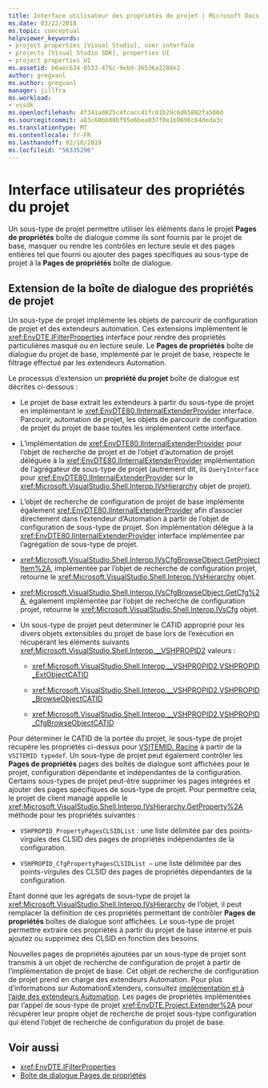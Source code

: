```yaml
---
title: Interface utilisateur des propriétés de projet | Microsoft Docs
ms.date: 03/22/2018
ms.topic: conceptual
helpviewer_keywords:
- project properties [Visual Studio], user interface
- projects [Visual Studio SDK], properties UI
- project properties UI
ms.assetid: b6aec634-8533-476c-9ebd-36536a2288e2
author: gregvanl
ms.author: gregvanl
manager: jillfra
ms.workload:
- vssdk
ms.openlocfilehash: 4f341a0825c4fcacc41fc01b29c6d65882fa500d
ms.sourcegitcommit: a83c60bb00bf95e6bea037f0e1b9696c64deda3c
ms.translationtype: MT
ms.contentlocale: fr-FR
ms.lasthandoff: 02/18/2019
ms.locfileid: "56335296"
---
```

# <a name="project-property-user-interface"></a>Interface utilisateur des propriétés du projet

Un sous-type de projet permettre utiliser les éléments dans le projet **Pages de propriétés** boîte de dialogue comme ils sont fournis par le projet de base, masquer ou rendre les contrôles en lecture seule et des pages entières tel que fourni ou ajouter des pages spécifiques au sous-type de projet à la **Pages de propriétés** boîte de dialogue.

## <a name="extending-the-project-property-dialog-box"></a>Extension de la boîte de dialogue des propriétés de projet

Un sous-type de projet implémente les objets de parcourir de configuration de projet et des extendeurs automation. Ces extensions implémentent le <xref:EnvDTE.IFilterProperties> interface pour rendre des propriétés particulières masqué ou en lecture seule. Le **Pages de propriétés** boîte de dialogue du projet de base, implémenté par le projet de base, respecte le filtrage effectué par les extendeurs Automation.

Le processus d’extension un **propriété du projet** boîte de dialogue est décrites ci-dessous :

-   Le projet de base extrait les extendeurs à partir du sous-type de projet en implémentant le <xref:EnvDTE80.IInternalExtenderProvider> interface. Parcourir, automation de projet, les objets de parcourir de configuration de projet du projet de base toutes les implémentent cette interface.

-   L’implémentation de <xref:EnvDTE80.IInternalExtenderProvider> pour l’objet de recherche de projet et de l’objet d’automation de projet déléguée à la <xref:EnvDTE80.IInternalExtenderProvider> implémentation de l’agrégateur de sous-type de projet (autrement dit, ils `QueryInterface` pour <xref:EnvDTE80.IInternalExtenderProvider> sur le <xref:Microsoft.VisualStudio.Shell.Interop.IVsHierarchy> objet de projet).

-   L’objet de recherche de configuration de projet de base implémente également <xref:EnvDTE80.IInternalExtenderProvider> afin d’associer directement dans l’extendeur d’Automation à partir de l’objet de configuration de sous-type de projet. Son implémentation délègue à la <xref:EnvDTE80.IInternalExtenderProvider> interface implémentée par l’agrégation de sous-type de projet.

-   <xref:Microsoft.VisualStudio.Shell.Interop.IVsCfgBrowseObject.GetProjectItem%2A>, implémentée par l’objet de recherche de configuration projet, retourne le <xref:Microsoft.VisualStudio.Shell.Interop.IVsHierarchy> objet.

-   <xref:Microsoft.VisualStudio.Shell.Interop.IVsCfgBrowseObject.GetCfg%2A>, également implémentée par l’objet de recherche de configuration projet, retourne le <xref:Microsoft.VisualStudio.Shell.Interop.IVsCfg> objet.

-   Un sous-type de projet peut déterminer le CATID approprié pour les divers objets extensibles du projet de base lors de l’exécution en récupérant les éléments suivants <xref:Microsoft.VisualStudio.Shell.Interop.__VSHPROPID2> valeurs :

    - <xref:Microsoft.VisualStudio.Shell.Interop.__VSHPROPID2.VSHPROPID_ExtObjectCATID>

    - <xref:Microsoft.VisualStudio.Shell.Interop.__VSHPROPID2.VSHPROPID_BrowseObjectCATID>

    - <xref:Microsoft.VisualStudio.Shell.Interop.__VSHPROPID2.VSHPROPID_CfgBrowseObjectCATID>

Pour déterminer le CATID de la portée du projet, le sous-type de projet récupère les propriétés ci-dessus pour [VSITEMID. Racine](<xref:Microsoft.VisualStudio.VSConstants.VSITEMID#Microsoft_VisualStudio_VSConstants_VSITEMID_Root>) à partir de la `VSITEMID typedef`. Un sous-type de projet peut également contrôler les **Pages de propriétés** pages des boîtes de dialogue sont affichées pour le projet, configuration dépendante et indépendantes de la configuration. Certains sous-types de projet peut-être supprimer les pages intégrées et ajouter des pages spécifiques de sous-type de projet. Pour permettre cela, le projet de client managé appelle le <xref:Microsoft.VisualStudio.Shell.Interop.IVsHierarchy.GetProperty%2A> méthode pour les propriétés suivantes :

-   `VSHPROPID_PropertyPagesCLSIDList` : une liste délimitée par des points-virgules des CLSID des pages de propriétés indépendantes de la configuration.

-   `VSHPROPID_CfgPropertyPagesCLSIDList —` une liste délimitée par des points-virgules des CLSID des pages de propriétés dépendantes de la configuration.

Étant donné que les agrégats de sous-type de projet la <xref:Microsoft.VisualStudio.Shell.Interop.IVsHierarchy> de l’objet, il peut remplacer la définition de ces propriétés permettant de contrôler **Pages de propriétés** boîtes de dialogue sont affichées. Le sous-type de projet permettre extraire ces propriétés à partir du projet de base interne et puis ajoutez ou supprimez des CLSID en fonction des besoins.

Nouvelles pages de propriétés ajoutées par un sous-type de projet sont transmis à un objet de recherche de configuration de projet à partir de l’implémentation de projet de base. Cet objet de recherche de configuration de projet prend en charge des extendeurs Automation. Pour plus d’informations sur AutomationExtenders, consultez [implémentation et à l’aide des extendeurs Automation](https://msdn.microsoft.com/Library/0d5c218c-f412-4b28-ab0c-33a611f62356). Les pages de propriétés implémentées par l’appel de sous-type de projet <xref:EnvDTE.Project.Extender%2A> pour récupérer leur propre objet de recherche de projet sous-type configuration qui étend l’objet de recherche de configuration du projet de base.

## <a name="see-also"></a>Voir aussi

- <xref:EnvDTE.IFilterProperties>
- [Boîte de dialogue Pages de propriétés](/previous-versions/visualstudio/visual-studio-2010/as5chysf(v=vs.100))